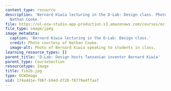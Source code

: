 ```yaml
---
content_type: resource
description: 'Bernard Kiwia lecturing in the D-Lab: Design class. Photo courtesy of
  Nathan Cooke.'
file: https://ol-ocw-studio-app-production.s3.amazonaws.com/courses/ec-720j-d-lab-ii-design-spring-2010/174a4d1ef06fb94dd728f8779e4ffaa7_fib2b.jpg
file_type: image/jpeg
image_metadata:
  caption: 'Bernard Kiwia lecturing in the D-Lab: Design class.'
  credit: Photo courtesy of Nathan Cooke.
  image-alt: Photo of Bernard Kiwia speaking to students in class.
learning_resource_types: []
parent_title: 'D-Lab: Design hosts Tanzanian inventor Bernard Kiwia'
parent_type: CourseSection
resourcetype: Image
title: fib2b.jpg
type: OCWImage
uid: 174a4d1e-f06f-b94d-d728-f8779e4ffaa7
---
```


